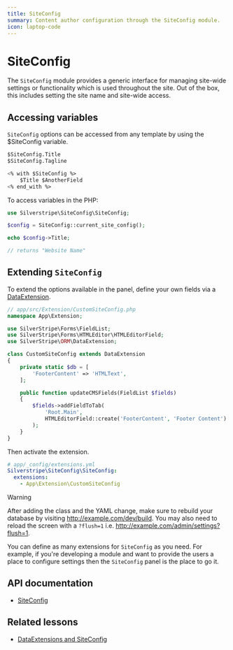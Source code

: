 ```yaml
---
title: SiteConfig
summary: Content author configuration through the SiteConfig module.
icon: laptop-code
---
```


# SiteConfig

The `SiteConfig` module provides a generic interface for managing site-wide settings or functionality which is used
throughout the site. Out of the box, this includes setting the site name and site-wide access.

## Accessing variables

`SiteConfig` options can be accessed from any template by using the $SiteConfig variable.

```ss
$SiteConfig.Title
$SiteConfig.Tagline

<% with $SiteConfig %>
    $Title $AnotherField
<% end_with %>
```

To access variables in the PHP:

```php
use Silverstripe\SiteConfig\SiteConfig;

$config = SiteConfig::current_site_config();

echo $config->Title;

// returns "Website Name"
```

## Extending `SiteConfig`

To extend the options available in the panel, define your own fields via a [DataExtension](api:SilverStripe\ORM\DataExtension).

```php
// app/src/Extension/CustomSiteConfig.php
namespace App\Extension;

use SilverStripe\Forms\FieldList;
use SilverStripe\Forms\HTMLEditor\HTMLEditorField;
use SilverStripe\ORM\DataExtension;

class CustomSiteConfig extends DataExtension
{
    private static $db = [
        'FooterContent' => 'HTMLText',
    ];

    public function updateCMSFields(FieldList $fields)
    {
        $fields->addFieldToTab(
            'Root.Main',
            HTMLEditorField::create('FooterContent', 'Footer Content')
        );
    }
}
```

Then activate the extension.

```yml
# app/_config/extensions.yml
Silverstripe\SiteConfig\SiteConfig:
  extensions:
    - App\Extension\CustomSiteConfig
```

> [!WARNING]
> After adding the class and the YAML change, make sure to rebuild your database by visiting <http://example.com/dev/build>.
> You may also need to reload the screen with a `?flush=1` i.e. <http://example.com/admin/settings?flush=1>.

You can define as many extensions for `SiteConfig` as you need. For example, if you're developing a module and want to
provide the users a place to configure settings then the `SiteConfig` panel is the place to go it.

## API documentation

- [SiteConfig](api:SilverStripe\SiteConfig\SiteConfig)

## Related lessons

- [DataExtensions and SiteConfig](https://www.silverstripe.org/learn/lessons/v4/data-extensions-and-siteconfig-1)
